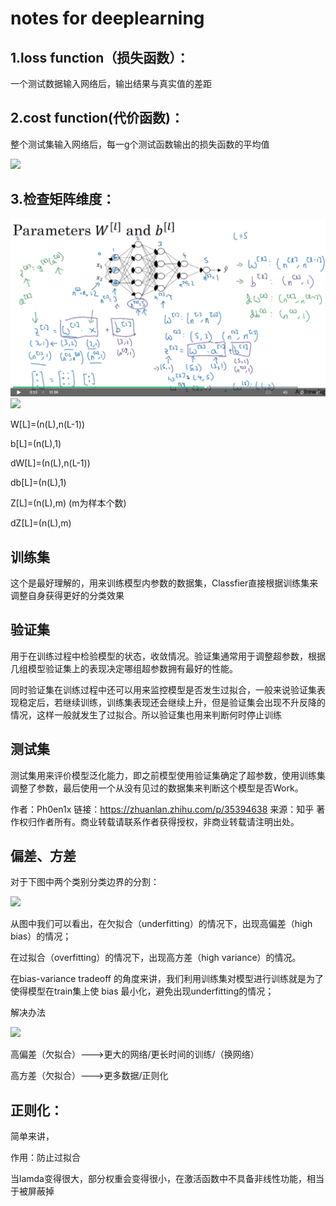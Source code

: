 notes for deeplearning
====

1.loss function（损失函数）：
----

一个测试数据输入网络后，输出结果与真实值的差距

2.cost function(代价函数)：
----

整个测试集输入网络后，每一g个测试函数输出的损失函数的平均值

![](https://pic2.zhimg.com/80/v2-5ea83a72fd6d4bfe60e822898291f821_hd.png)


3.检查矩阵维度：
----

![](./img/dplw4.png)
![](./img/dplw42.png)


W[L]=(n(L),n(L-1))

b[L]=(n(L),1)

dW[L]=(n(L),n(L-1))

db[L]=(n(L),1)

Z[L]=(n(L),m)   (m为样本个数)

dZ[L]=(n(L),m)

训练集
----

这个是最好理解的，用来训练模型内参数的数据集，Classfier直接根据训练集来调整自身获得更好的分类效果

验证集   
----

用于在训练过程中检验模型的状态，收敛情况。验证集通常用于调整超参数，根据几组模型验证集上的表现决定哪组超参数拥有最好的性能。   

同时验证集在训练过程中还可以用来监控模型是否发生过拟合，一般来说验证集表现稳定后，若继续训练，训练集表现还会继续上升，但是验证集会出现不升反降的情况，这样一般就发生了过拟合。所以验证集也用来判断何时停止训练

测试集
----

测试集用来评价模型泛化能力，即之前模型使用验证集确定了超参数，使用训练集调整了参数，最后使用一个从没有见过的数据集来判断这个模型是否Work。

作者：Ph0en1x
链接：https://zhuanlan.zhihu.com/p/35394638
来源：知乎
著作权归作者所有。商业转载请联系作者获得授权，非商业转载请注明出处。


偏差、方差
----
对于下图中两个类别分类边界的分割： 

![](https://img-blog.csdn.net/20170928161736059?watermark/2/text/aHR0cDovL2Jsb2cuY3Nkbi5uZXQvS29hbGFfVHJlZQ==/font/5a6L5L2T/fontsize/400/fill/I0JBQkFCMA==/dissolve/70/gravity/SouthEast)

从图中我们可以看出，在欠拟合（underfitting）的情况下，出现高偏差（high bias）的情况；

在过拟合（overfitting）的情况下，出现高方差（high variance）的情况。

在bias-variance tradeoff 的角度来讲，我们利用训练集对模型进行训练就是为了使得模型在train集上使 bias 最小化，避免出现underfitting的情况；

解决办法

![](https://img-blog.csdn.net/20170928171621914?watermark/2/text/aHR0cDovL2Jsb2cuY3Nkbi5uZXQvS29hbGFfVHJlZQ==/font/5a6L5L2T/fontsize/400/fill/I0JBQkFCMA==/dissolve/70/gravity/SouthEast)

高偏差（欠拟合）--->更大的网络/更长时间的训练/（换网络）

高方差（欠拟合）--->更多数据/正则化

正则化：
----

简单来讲，

作用：防止过拟合

当lamda变得很大，部分权重会变得很小，在激活函数中不具备非线性功能，相当于被屏蔽掉


